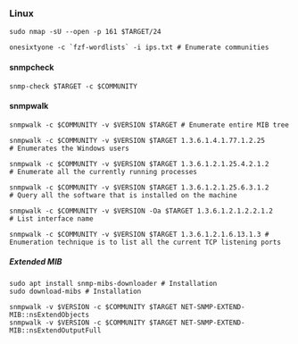 ### Linux

```shell
sudo nmap -sU --open -p 161 $TARGET/24
```

```shell
onesixtyone -c `fzf-wordlists` -i ips.txt # Enumerate communities
```

#### snmpcheck 

```shell
snmp-check $TARGET -c $COMMUNITY
```

#### snmpwalk

```shell
snmpwalk -c $COMMUNITY -v $VERSION $TARGET # Enumerate entire MIB tree
```

```shell
snmpwalk -c $COMMUNITY -v $VERSION $TARGET 1.3.6.1.4.1.77.1.2.25 # Enumerates the Windows users
```

```shell
snmpwalk -c $COMMUNITY -v $VERSION $TARGET 1.3.6.1.2.1.25.4.2.1.2 # Enumerate all the currently running processes
```

```shell
snmpwalk -c $COMMUNITY -v $VERSION $TARGET 1.3.6.1.2.1.25.6.3.1.2 # Query all the software that is installed on the machine
```

```shell
snmpwalk -c $COMMUNITY -v $VERSION -Oa $TARGET 1.3.6.1.2.1.2.2.1.2 # List interface name
```

```shell
snmpwalk -c $COMMUNITY -v $VERSION $TARGET 1.3.6.1.2.1.6.13.1.3 # Enumeration technique is to list all the current TCP listening ports
```

##### Extended MIB

```shell
sudo apt install snmp-mibs-downloader # Installation
sudo download-mibs # Installation
```

```shell
snmpwalk -v $VERSION -c $COMMUNITY $TARGET NET-SNMP-EXTEND-MIB::nsExtendObjects
snmpwalk -v $VERSION -c $COMMUNITY $TARGET NET-SNMP-EXTEND-MIB::nsExtendOutputFull
```